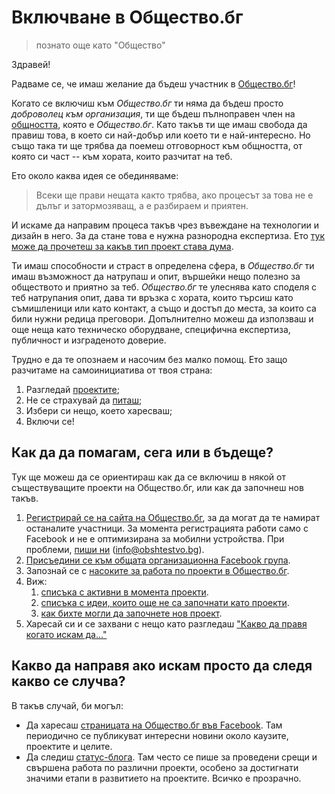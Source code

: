 # Включване в Общество.бг 
> познато още като "Общество"

Здравей!

Радваме се, че имаш желание да бъдеш участник в
[Общество.бг](https://www.obshtestvo.bg)! 

Когато се включиш към *Общество.бг* ти няма да бъдеш просто *доброволец към
организация*, ти ще бъдеш пълноправен член на
[общността](https://www.facebook.com/groups/obshtestvo/members/), която е
*Общество.бг*. Като такъв ти ще имаш свобода да правиш това, в което си
най-добър или което ти е най-интересно. Но също така ти ще трябва да поемеш
отговорност към общността, от която си част -- към хората, които разчитат
на теб. 

Ето около каква идея се обединяваме:

> Всеки ще прави нещата както трябва, ако процесът за това не е дълъг и
> затормозяващ, а е разбираем и приятен.

И искаме да направим процеса такъв чрез въвеждане на технологии и дизайн в
него. За да стане това е нужна разнородна експертиза. Ето [тук може да
прочетеш за какъв тип проект става дума](rules.md#o-projects).

Ти имаш способности и страст в определена сфера, в *Общество.бг* ти имаш
възможност да натрупаш и опит, вършейки нещо полезно за обществото и
приятно за теб.  *Общество.бг* те улеснява като споделя с теб натрупания
опит, дава ти връзка с хората, които търсиш като съмишленици или като
контакт, а също и достъп до места, за които са били нужни редица преговори.
Допълнително можеш да използваш и още неща като техническо оборудване,
специфична експертиза, публичност и изграденото доверие.

Трудно е да те опознаем и насочим без малко помощ. Ето защо разчитаме на
самоинициатива от твоя страна:
1. Разгледай [проектите](todo);
1. Не се страхувай да [питаш](checklists/discuss.md#readme);
1. Избери си нещо, което харесваш;
1. Включи се!


## Как да да помагам, сега или в бъдеще?

Тук ще можеш да се ориентираш как да се включиш в някой от съществуващите
проекти на Общество.бг, или как да започнеш нов такъв.

1.  [Регистрирай се на сайта на
Общество.бг](https://www.obshtestvo.bg/join), за да могат да те намират
останалите участници. За момента регистрацията работи само с Facebook и не
е оптимизирана за мобилни устройства. При проблеми, [пиши
ни](mailto:info@obshtestvo.bg) (info@obshtestvo.bg).
2.  [Присъедини се към общата организационна Facebook
група](https://www.facebook.com/groups/obshtestvo).
3.  Запознай се с [насоките за работа по проекти в Общество.бг](rules.md).
4.  Виж:
    1. [списъка с активни в момента проекти](projects#readme).
    1. [списъка с идеи, които още не са започнати като
проекти](https://github.com/obshtestvo/guides/issues/3).
    1. [как бихте могли да започнете нов
проект](https://github.com/obshtestvo/guides/issues/2).
5. Харесай си и се захвани с нещо като разгледаш ["Какво да правя когато
искам да..."](checklists.md#readme)

## Какво да направя ако искам просто да следя какво се случва?

В такъв случай, би могъл:

-   Да харесаш [страницата на Общество.бг във
    Facebook](https://www.facebook.com/obshtestvo.bg).  Там периодично се
публикуват интересни новини около каузите, проектите и целите.
-   Да следиш [статус-блогa](https://status.obshtestvo.bg). Там често се
    пише за проведени срещи и свършена работа по различни проекти, особено
за достигнати значими етапи в развитието на проектите. Всичко е прозрачно.
